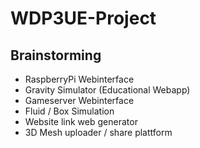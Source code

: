 # WDP3UE-Project
## Brainstorming
* RaspberryPi Webinterface
* Gravity Simulator (Educational Webapp)
* Gameserver Webinterface
* Fluid / Box Simulation
* Website link web generator
* 3D Mesh uploader / share plattform